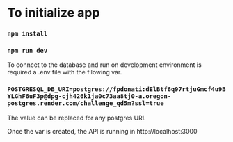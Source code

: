 # To initialize app

### `npm install`
### `npm run dev`

To conncet to the database and run on development environment is required a .env file
with the fllowing var.

### `POSTGRESQL_DB_URI=postgres://fpdonati:dElBtf8q97rtjuGmcf4u9BYLGhF6uF3p@dpg-cjh426k1ja0c73aa8tj0-a.oregon-postgres.render.com/challenge_qd5m?ssl=true`

The value can be replaced for any postgres URI.

Once the var is created, the API is running in http://localhost:3000
